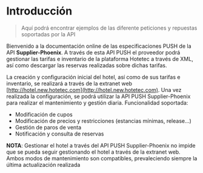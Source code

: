 # Introducción
> Aquí podrá encontrar ejemplos de las diferente peticiones y repuestas soportadas por la API

Bienvenido a la documentación online de las especificaciones PUSH de la API <b>Supplier-Phoenix</b>.
A través de esta API PUSH el proveedor podrá gestionar las tarifas e inventario de la plataforma Hotetec a través de XML, así como descargar las reservas realizadas sobre dichas tarifas.

La creación y configuración inicial del hotel, así como de sus tarifas e inventario, se realizará a través de la extranet web
[http://hotel.new.hotetec.com](http://hotel.new.hotetec.com). Una vez realizada la configuración, se podrá utilizar la API PUSH Supplier-Phoenix para realizar
el mantenimiento y gestión diaria. Funcionalidad soportada:

- Modificación de cupos
- Modificación de precios y restricciones (estancias mínimas, release...)
- Gestión de paros de venta
- Notificación y consulta de reservas

<aside class="success">
<b>NOTA</b>: Gestionar el hotel a través del API PUSH Supplier-Phoenix no impide que se pueda seguir
gestionando el hotel a través de la extranet web. Ambos modos de mantenimiento son compatibles, prevaleciendo siempre la última actualización realizada
</aside>
